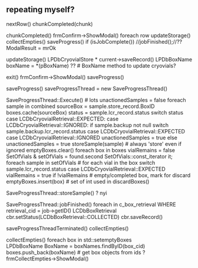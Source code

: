 ## repeating myself?

nextRow()
    chunkCompleted(chunk)

chunkCompleted()
    frmConfirm->ShowModal()
    foreach row
        updateStorage()
    collectEmpties()
    saveProgress()
    if (isJobComplete())
        //jobFinished();//??
        ModalResult = mrOk

updateStorage()
    LPDbCryovialStore * current->saveRecord()
    LPDbBoxName boxName = *(pBoxName) ?? # BoxName method to update cryovials?

exit()
    frmConfirm->ShowModal()
    saveProgress()

saveProgress()
    saveProgressThread = new SaveProgressThread()

SaveProgressThread::Execute()
    # lots
    unactionedSamples = false
    foreach sample in combined
        sourceBox = sample.store_record.BoxID
        boxes.cache(sourceBox)
        status = sample.lcr_record.status
        switch status
            case LCDbCryovialRetrieval::EXPECTED:
            case LCDbCryovialRetrieval::IGNORED:
                    if sample.backup not null
                        switch sample.backup.lcr_record.status
                            case LCDbCryovialRetrieval::EXPECTED
                            case LCDbCryovialRetrieval::IGNORED
                                unactionedSamples = true
                    else
                        unactionedSamples = true
        storeSample(sample) # always 'store' even if ignored
    emptyBoxes.clear()
    foreach box in boxes
        vialRemains = false
        SetOfVials & setOfVials = found.second
        SetOfVials::const_iterator it;
        foreach sample in setOfVials # for each vial in the box
            switch sample.lcr_record.status
                case LCDbCryovialRetrieval::EXPECTED
                    vialRemains = true
        if !vialRemains # empty/completed box, mark for discard
            emptyBoxes.insert(box) # set of int used in discardBoxes()


SaveProgressThread::storeSample()
    ? nyi

SaveProgressThread::jobFinished()
    foreach in c_box_retrieval WHERE retrieval_cid = job->getID()
    LCDbBoxRetrieval cbr.setStatus(LCDbBoxRetrieval::COLLECTED)
    cbr.saveRecord()

saveProgressThreadTerminated()
    collectEmpties()

collectEmpties()
    foreach box in std::set<int>emptyBoxes    
        LPDbBoxName BoxName = boxNames.findByID(box_cid)
        boxes.push_back(boxName) # get box objects from ids
    ?
    frmCollectEmpties->ShowModal()